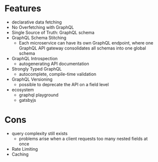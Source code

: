 
# Features

* declarative data fetching
* No Overfetching with GraphQL
* Single Source of Truth: GraphQL schema
* GraphQL Schema Stitching
  * Each microservice can have its own GraphQL endpoint, where one GraphQL API gateway consolidates all schemas into one global schema
* GraphQL Introspection
  * autogenerating API documentation
* Strongly Typed GraphQL
  * autocomplete, compile-time validation
* GraphQL Versioning
  * possible to deprecate the API on a field level
* ecosystem
  * graphql playground
  * gatsbyjs

# Cons

* query complexity still exists
  * problems arise when a client requests too many nested fields at once
* Rate Limiting
* Caching